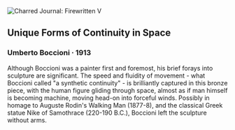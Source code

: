 <div class="artwork-of-the-day">
  <div class="container">
    <div class="img-wrapper">
      <img
        src="https://uploads1.wikiart.org/images/umberto-boccioni/unique-forms-of-continuity-in-space-1913.jpg!Large.jpg"
        alt="Charred Journal: Firewritten V" />
    </div>
    <div class="artwork-detail">
      <div class="artwork-origin"> 
        <h2 class="artwork-name">Unique Forms of Continuity in Space</h2>
        <h3 class="artist">
          Umberto Boccioni
                    ·  1913
        </h3>
      </div>
      <p class="description">
        <span class="artwork-description-text ng-binding" ng-bind-html="viewModel.ArtworkOfTheDay.Description | unsafe">Although Boccioni was a painter first and foremost, his brief forays into sculpture are significant. The speed and fluidity of movement - what Boccioni called "a synthetic continuity" - is brilliantly captured in this bronze piece, with the human figure gliding through space, almost as if man himself is becoming machine, moving head-on into forceful winds. Possibly in homage to Auguste Rodin's Walking Man (1877-8), and the classical Greek statue Nike of Samothrace (220-190 B.C.), Boccioni left the sculpture without arms.</span>
                        <div class="text-shadow-container" ng-show="showShadow" style=""></div>
      </p>
    </div>
  </div>

</div>
